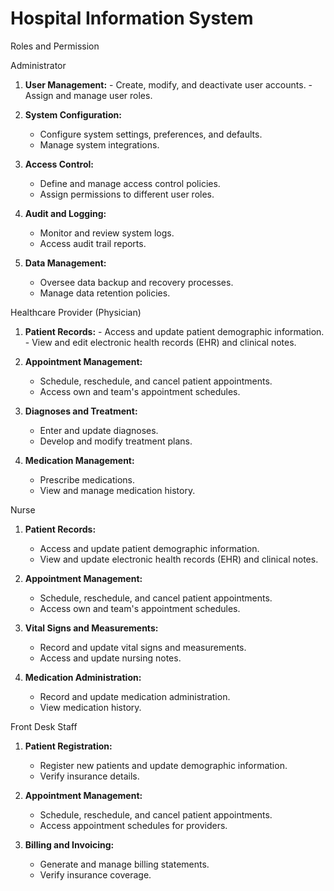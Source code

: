 # Hospital Information System

Roles and Permission

Administrator

  1. **User Management:**
    - Create, modify, and deactivate user accounts.
    - Assign and manage user roles.
     
  3. **System Configuration:**
     - Configure system settings, preferences, and defaults.
     - Manage system integrations.

  4. **Access Control:**
     - Define and manage access control policies.
     - Assign permissions to different user roles.

  5. **Audit and Logging:**
     - Monitor and review system logs.
     - Access audit trail reports.

  6. **Data Management:**
     - Oversee data backup and recovery processes.
     - Manage data retention policies.

Healthcare Provider (Physician)

  1. **Patient Records:**
    - Access and update patient demographic information.
    - View and edit electronic health records (EHR) and clinical notes.
     
  3. **Appointment Management:**
     - Schedule, reschedule, and cancel patient appointments.
     - Access own and team's appointment schedules.

  4. **Diagnoses and Treatment:**
     - Enter and update diagnoses.
     - Develop and modify treatment plans.

  5. **Medication Management:**
     - Prescribe medications.
     - View and manage medication history.
    
Nurse

1. **Patient Records:**
   - Access and update patient demographic information.
   - View and update electronic health records (EHR) and clinical notes.
  
  2. **Appointment Management:**
     - Schedule, reschedule, and cancel patient appointments.
     - Access own and team's appointment schedules.

  3. **Vital Signs and Measurements:**
     - Record and update vital signs and measurements.
     - Access and update nursing notes.

  4. **Medication Administration:**
     - Record and update medication administration.
     - View medication history.

Front Desk Staff

  1. **Patient Registration:**
      - Register new patients and update demographic information.
      - Verify insurance details.
        
  2. **Appointment Management:**
     - Schedule, reschedule, and cancel patient appointments.
     - Access appointment schedules for providers.

  3. **Billing and Invoicing:**
     - Generate and manage billing statements.
     - Verify insurance coverage.





